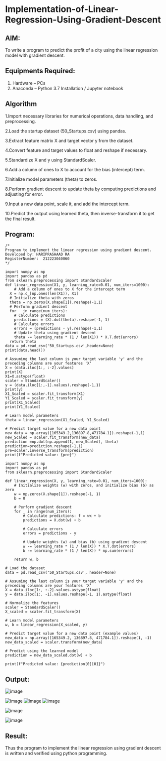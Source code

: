 # Implementation-of-Linear-Regression-Using-Gradient-Descent

## AIM:
To write a program to predict the profit of a city using the linear regression model with gradient descent.

## Equipments Required:
1. Hardware – PCs
2. Anaconda – Python 3.7 Installation / Jupyter notebook

## Algorithm
1.Import necessary libraries for numerical operations, data handling, and preprocessing.

2.Load the startup dataset (50_Startups.csv) using pandas.

3.Extract feature matrix X and target vector y from the dataset.

4.Convert feature and target values to float and reshape if necessary.

5.Standardize X and y using StandardScaler.

6.Add a column of ones to X to account for the bias (intercept) term.

7.Initialize model parameters (theta) to zeros.

8.Perform gradient descent to update theta by computing predictions and adjusting for error.

9.Input a new data point, scale it, and add the intercept term.

10.Predict the output using learned theta, then inverse-transform it to get the final result.
## Program:
```
/*
Program to implement the linear regression using gradient descent.
Developed by: HARIPRASHAAD RA
RegisterNumber:  212223040060
*/
```
```
import numpy as np
import pandas as pd
from sklearn.preprocessing import StandardScaler
def linear_regression(X1, y, learning_rate=0.01, num_iters=1000):
    # Add a column of ones to X for the intercept term
  X = np.c_[np.ones(len(X1)), X1]
  # Initialize theta with zeros
  theta = np.zeros(X.shape[1]).reshape(-1,1)
  # Perform gradient descent
  for _ in range(num_iters):
    # Calculate predictions
    predictions = (X).dot(theta).reshape(-1, 1)
    # Calculate errors
    errors = (predictions - y).reshape(-1,1)
    # Update theta using gradient descent
    theta -= learning_rate * (1 / len(X1)) * X.T.dot(errors)
  return theta
data = pd.read_csv('50_Startups.csv',header=None)
print(data.head())

# Assuming the last column is your target variable 'y' and the preceding columns are your features 'X'
X = (data.iloc[1:, :-2].values)
print(X)
X1=X.astype(float)
scaler = StandardScaler()
y = (data.iloc[1:,-1].values).reshape(-1,1)
print(y)
X1_Scaled = scaler.fit_transform(X1)
Y1_Scaled = scaler.fit_transform(y)
print(X1_Scaled)
print(Y1_Scaled)

# Learn model parameters
theta = linear_regression(X1_Scaled, Y1_Scaled)

# Predict target value for a new data point
new_data = np.array([165349.2,136897.8,471784.1]).reshape(-1,1)
new_Scaled = scaler.fit_transform(new_data)
prediction =np.dot(np.append(1, new_Scaled), theta)
prediction=prediction.reshape(-1,1)
pre=scaler.inverse_transform(prediction)
print(f"Predicted value: {pre}")
```
```
import numpy as np
import pandas as pd
from sklearn.preprocessing import StandardScaler

def linear_regression(X, y, learning_rate=0.01, num_iters=1000):
    # Initialize weights (w) with zeros, and initialize bias (b) as zero
    w = np.zeros(X.shape[1]).reshape(-1, 1)
    b = 0

    # Perform gradient descent
    for _ in range(num_iters):
        # Calculate predictions: f = wx + b
        predictions = X.dot(w) + b

        # Calculate errors
        errors = predictions - y

        # Update weights (w) and bias (b) using gradient descent
        w -= learning_rate * (1 / len(X)) * X.T.dot(errors)
        b -= learning_rate * (1 / len(X)) * np.sum(errors)

    return w, b

# Load the dataset
data = pd.read_csv('50_Startups.csv', header=None)

# Assuming the last column is your target variable 'y' and the preceding columns are your features 'X'
X = data.iloc[1:, :-2].values.astype(float)
y = data.iloc[1:, -1].values.reshape(-1, 1).astype(float)

# Normalize the features
scaler = StandardScaler()
X_scaled = scaler.fit_transform(X)

# Learn model parameters
w, b = linear_regression(X_scaled, y)

# Predict target value for a new data point (example values)
new_data = np.array([165349.2, 136897.8, 471784.1]).reshape(1, -1)
new_data_scaled = scaler.transform(new_data)

# Predict using the learned model
prediction = new_data_scaled.dot(w) + b

print(f"Predicted value: {prediction[0][0]}")
```

## Output:
![image](https://github.com/user-attachments/assets/f99c8cbd-a84c-4b30-8737-1da7d6a5fd50)

![image](https://github.com/user-attachments/assets/8b46c6f6-f7d8-43d7-8596-67c38fb2fe3b)
![image](https://github.com/user-attachments/assets/6267e8f3-7613-46e2-8a98-610e4066dc05)
![image](https://github.com/user-attachments/assets/d4e9c72e-da3c-45f3-830e-331cbef69b7c)

![image](https://github.com/user-attachments/assets/f87eda55-86fa-4ea3-a0e2-ad99dc973687)

![image](https://github.com/user-attachments/assets/b554d3d7-3af9-4a72-aa76-b33cf4ea0d93)



## Result:
Thus the program to implement the linear regression using gradient descent is written and verified using python programming.
